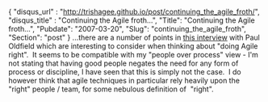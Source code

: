 {
 "disqus_url" : "http://trishagee.github.io/post/continuing_the_agile_froth/",
 "disqus_title" : "Continuing the Agile froth...",
 "Title": "Continuing the Agile froth...",
 "Pubdate": "2007-03-20",
 "Slug": "continuing_the_agile_froth",
 "Section": "post"
}
...there are a number of points in <a href="http://www.infoq.com/articles/paul-oldfield-interview">this interview</a> with Paul Oldfield which are interesting to consider when thinking about "doing Agile right".&nbsp; It seems to be compatible with my "people over process" view - I'm not stating that having good people negates the need for any form of process or discipline, I have seen that this is simply not the case.&nbsp; I do however think that agile techniques in particular rely heavily upon the "right" people / team, for some nebulous definition of&nbsp; "right".
